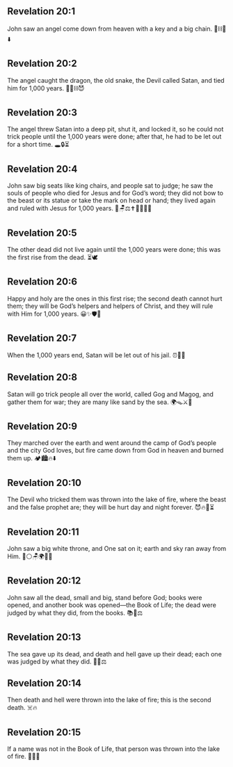 ## Revelation 20:1
John saw an angel come down from heaven with a key and a big chain. 🔑⛓️👼⬇️
## Revelation 20:2
The angel caught the dragon, the old snake, the Devil called Satan, and tied him for 1,000 years. 🐉🐍⛓️😈
## Revelation 20:3
The angel threw Satan into a deep pit, shut it, and locked it, so he could not trick people until the 1,000 years were done; after that, he had to be let out for a short time. 🕳️🔒⏳
## Revelation 20:4
John saw big seats like king chairs, and people sat to judge; he saw the souls of people who died for Jesus and for God’s word; they did not bow to the beast or its statue or take the mark on head or hand; they lived again and ruled with Jesus for 1,000 years. 👑🪑⚖️✝️🙅‍♀️🙅‍♂️
## Revelation 20:5
The other dead did not live again until the 1,000 years were done; this was the first rise from the dead. ⏳🕊️
## Revelation 20:6
Happy and holy are the ones in this first rise; the second death cannot hurt them; they will be God’s helpers and helpers of Christ, and they will rule with Him for 1,000 years. 😀✨🛡️👑
## Revelation 20:7
When the 1,000 years end, Satan will be let out of his jail. ⏰🚪😈
## Revelation 20:8
Satan will go trick people all over the world, called Gog and Magog, and gather them for war; they are many like sand by the sea. 🌍🪤⚔️🌊
## Revelation 20:9
They marched over the earth and went around the camp of God’s people and the city God loves, but fire came down from God in heaven and burned them up. 🏕️🏙️🔥⬇️
## Revelation 20:10
The Devil who tricked them was thrown into the lake of fire, where the beast and the false prophet are; they will be hurt day and night forever. 😈🔥🌋⏳
## Revelation 20:11
John saw a big white throne, and One sat on it; earth and sky ran away from Him. 👑⚪️🪑🌍🏃‍♂️
## Revelation 20:12
John saw all the dead, small and big, stand before God; books were opened, and another book was opened—the Book of Life; the dead were judged by what they did, from the books. 📚📖⚖️
## Revelation 20:13
The sea gave up its dead, and death and hell gave up their dead; each one was judged by what they did. 🌊🧍⚖️
## Revelation 20:14
Then death and hell were thrown into the lake of fire; this is the second death. ☠️🔥
## Revelation 20:15
If a name was not in the Book of Life, that person was thrown into the lake of fire. 📖❌🔥
